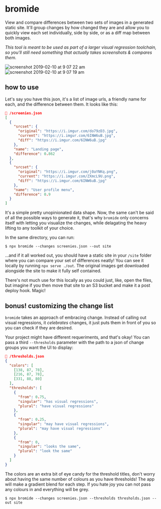# bromide

View and compare differences between two sets of images in a generated static site. It'll group changes by how changed they are and allow you to quickly view each set individually, side by side, or as a diff map between both images.

_This tool is meant to be used as part of a larger visual regression toolchain, so you'll still need something that actually takes screenshots & compares them._

<img alt="screenshot 2019-02-10 at 9 07 22 am" src="https://user-images.githubusercontent.com/11539094/52532007-0e107200-2d16-11e9-9096-b0b148b68ceb.png">
<img alt="screenshot 2019-02-10 at 9 07 19 am" src="https://user-images.githubusercontent.com/11539094/52532009-1072cc00-2d16-11e9-8e6c-3f8ef794b2ad.png">

## how to use

Let's say you have this json, it's a list of image urls, a friendly name for each, and the difference between them. It looks like this:

```json
📄 /screenies.json
[
  {
    "srcset": {
      "original": "https://i.imgur.com/do79zD3.jpg",
      "current": "https://i.imgur.com/6INW6uB.jpg",
      "diff": "https://i.imgur.com/6INW6uB.jpg"
    },
    "name": "Landing page",
    "difference": 0.862
  },
  {
    "srcset": {
      "original": "https://i.imgur.com/j0aYNKq.png",
      "current": "https://i.imgur.com/ZXmcL9U.png",
      "diff": "https://i.imgur.com/6INW6uB.jpg"
    },
    "name": "User profile menu",
    "difference": 0.9
  }
]
```

It's a simple pretty unopinionated data shape. Now, the same can't be said of all the possible ways to generate it, that's why `bromide` only concerns itself with letting you visualize the changes, while delagating the heavy lifting to any toolkit of your choice.

In the same directory, you can run:

```
$ npx bromide --changes screenies.json --out site
```

...and if it all worked out, you should have a static site in your `/site` folder where you can compare your set of differences neatly! You can see it locally by running `npx serve ./out`. The original images get downloaded alongside the site to make it fully self contained.

There's not much use for this locally as you could just, like, open the files, but imagine if you then move that site to an S3 bucket and make it a post deploy hook. Magic!

## bonus! customizing the change list

`bromide` takes an approach of embracing change. Instead of calling out visual regressions, it _celebrates_ changes, it just puts them in front of you so you can check if they are desired.

Your project might have different requeriments, and that's okay! You can pass a third `--thresholds` parameter with the path to a json of change groups you want the UI to display:

```json
📄 /thresholds.json
{
  "colors": [
    [138, 87, 78],
    [216, 87, 78],
    [331, 88, 80]
  ],
  "thresholds": [
    {
      "from": 0.75,
      "singular": "has visual regressions",
      "plural": "have visual regressions"
    },
    {
      "from": 0.25,
      "singular": "may have visual regressions",
      "plural": "may have visual regressions"
    },
    {
      "from": 0,
      "singular": "looks the same",
      "plural": "look the same"
    }
  ]
}
```

The colors are an extra bit of eye candy for the threshold titles, don't worry about having the same number of colours as you have thresholds! The app will make a gradient blend for each step. If you hate joy you can not pass any colours in and everything will be grey.

```
$ npx bromide --changes screenies.json --thresholds thresholds.json --out site
```
